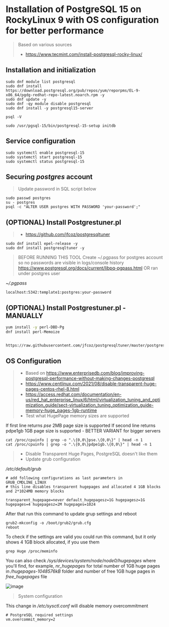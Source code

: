 # Installation of PostgreSQL 15 on RockyLinux 9 with OS configuration for better performance

> Based on various sources
> - https://www.tecmint.com/install-postgresql-rocky-linux/


## Installation and initialization

```
sudo dnf module list postgresql
sudo dnf install https://download.postgresql.org/pub/repos/yum/reporpms/EL-9-x86_64/pgdg-redhat-repo-latest.noarch.rpm -y
sudo dnf update -y
sudo dnf -qy module disable postgresql
sudo dnf install -y postgresql15-server

psql -V

sudo /usr/pgsql-15/bin/postgresql-15-setup initdb
```

## Service configuration

```
sudo systemctl enable postgresql-15
sudo systemctl start postgresql-15
sudo systemctl status postgresql-15
```

## Securing _postgres_ account

> Update password in SQL script below

```
sudo passwd postgres
su - postgres
psql -c "ALTER USER postgres WITH PASSWORD 'your-password';"
```

## (OPTIONAL) Install Postgrestuner.pl
> - https://github.com/jfcoz/postgresqltuner
```
sudo dnf install epel-release -y
sudo dnf install postgresqltuner -y
```

> BEFORE RUNNING THIS TOOL
> Create ~/.pgpass for postgres account so no passwords are visible in logs/console history
> https://www.postgresql.org/docs/current/libpq-pgpass.html
> OR ran under postgres user

_~/.pgpass_
```
localhost:5342:template1:postgres:your-password
```


## (OPTIONAL) Install Postgrestuner.pl - MANUALLY

```bash
yum install -y perl-DBD-Pg
dnf install perl-Memoize


https://raw.githubusercontent.com/jfcoz/postgresqltuner/master/postgresqltuner.pl
```
## OS Configuration

> - Based on https://www.enterprisedb.com/blog/improving-postgresql-performance-without-making-changes-postgresql
> - https://www.centlinux.com/2021/08/disable-transparent-huge-pages-centos-rhel-8.html
> - https://access.redhat.com/documentation/en-us/red_hat_enterprise_linux/6/html/virtualization_tuning_and_optimization_guide/sect-virtualization_tuning_optimization_guide-memory-huge_pages-1gb-runtime
> - Test what HugePage memory sizes are supported

If first line returns _pse_ 2MB page size is supported
If second line returns pdpe1gb 1GB page size is supported - BETTER VARIANT for bigger servers
```
cat /proc/cpuinfo | grep -o ".\{0,0\}pse.\{0,0\}" | head -n 1
cat /proc/cpuinfo | grep -o ".\{0,0\}pdpe1gb.\{0,0\}" | head -n 1
```

> - Disable Transparent Huge Pages, PostgreSQL doesn't like them
> - Update grub configuration

_/etc/default/grub_
```
# add following configurations as last parameters in GRUB_CMDLINE_LINUX
# this line disables transparent hugepages and allocated 4 1GB blocks and 2*1024MB memory blocks

transparent_hugepage=never default_hugepagesz=1G hugepagesz=1G hugepages=4 hugepagesz=2M hugepages=1024
```

After that run this command to update grup settings and reboot
```
grub2-mkconfig -o /boot/grub2/grub.cfg
reboot
```

To check if the settings are valid you could run this command, but it only shows 4 1GB block allocated, if you use them
```
grep Huge /proc/meminfo
```

You can also check _/sys/devices/system/node/node0/hugepages_ where you'll find, for example, _nr_hugepages_ for total number of  1GB huge pages in _/hugepages-1048576kB_ folder and number of free 1GB huge pages in _free_hugepages_ file

![image](https://user-images.githubusercontent.com/6738956/229386364-40d8daeb-b80b-4c8d-b78f-31a841e7569e.png)

> System configuration
> 


This change in _/etc/sysctl.conf_ will disable memory overcommitment 
```
# PostgreSQL required settings
vm.overcommit_memory=2
```

## 
